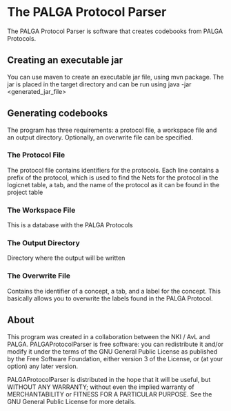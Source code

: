 # The PALGA Protocol Parser
The PALGA Protocol Parser is software that creates codebooks from PALGA Protocols. 

## Creating an executable jar
You can use maven to create an executable jar file, using mvn package. The jar is placed in the target directory and can be run using java -jar <generated_jar_file>

## Generating codebooks
The program has three requirements: a protocol file, a workspace file and an output directory. Optionally, an overwrite file can be specified.
 
### The Protocol File
The protocol file contains identifiers for the protocols. Each line contains a prefix of the protocol, which is used to find the Nets for the protocol in the logicnet table, a tab, and the name of the protocol as it can be found in the project table

### The Workspace File
This is a database with the PALGA Protocols

### The Output Directory
Directory where the output will be written

### The Overwrite File
Contains the identifier of a concept, a tab, and a label for the concept. This basically allows you to overwrite the labels found in the PALGA Protocol.

## About
This program was created in a collaboration between the NKI / AvL and PALGA.
PALGAProtocolParser is free software: you can redistribute it and/or modify it under the terms of the GNU General Public License as published by the Free Software Foundation, either version 3 of the License, or (at your option) any later version.

PALGAProtocolParser is distributed in the hope that it will be useful, but WITHOUT ANY WARRANTY; without even the implied warranty of MERCHANTABILITY or FITNESS FOR A PARTICULAR PURPOSE.  See the GNU General Public License for more details.
